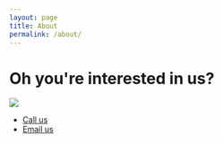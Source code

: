 ```yaml
---
layout: page
title: About
permalink: /about/
---
```

 <h1>Oh you're interested in us?</h1>
 <img src="../media/img/museum.jpeg">

 <ul>
            <li><a href="tel:07123125881281824">Call us</a></li>
            <li><a href="mailto:higgeldypiggeldy@galleryofnonsense.com">Email us</a></li>
        </ul>
